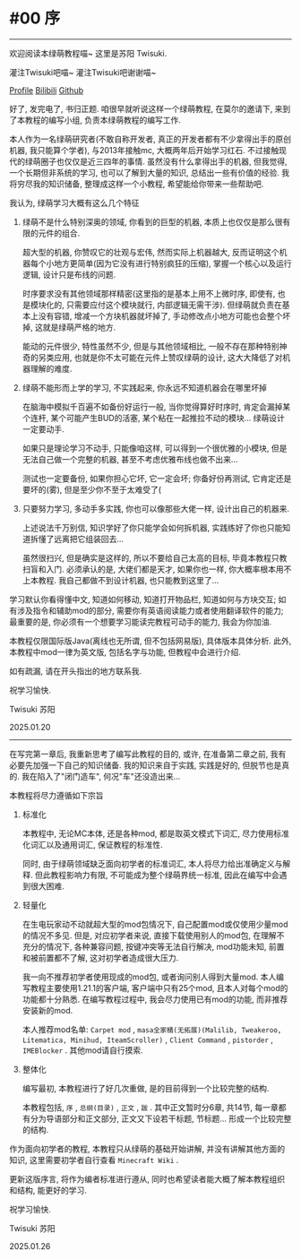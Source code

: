 # #00 序

---

欢迎阅读本绿萌教程喵~ 这里是苏阳 Twisuki.

灌注Twisuki吧喵~ 灌注Twisuki吧谢谢喵~

[Profile](https://twisuki.github.io)  [Bilibili](https://bilibili.com/space/317707977)  [Github](https://github.com/Twisuki)

好了, 发完电了, 书归正题. 咱很早就听说这样一个绿萌教程, 在莫尔的邀请下, 来到了本教程的编写小组, 负责本绿萌教程的编写工作.

本人作为一名绿萌研究者(不敢自称开发者, 真正的开发者都有不少拿得出手的原创机器, 我只能算个学者), 与2013年接触mc, 大概两年后开始学习红石. 不过接触现代的绿萌圈子也仅仅是近三四年的事情. 虽然没有什么拿得出手的机器, 但我觉得, 一个长期但非系统的学习, 也可以了解到大量的知识, 总结出一些有价值的经验. 我将穷尽我的知识储备, 整理成这样一个小教程, 希望能给你带来一些帮助吧.

我认为, 绿萌学习大概有这么几个特征

1. 绿萌不是什么特别深奥的领域, 你看到的巨型的机器, 本质上也仅仅是那么很有限的元件的组合.

    超大型的机器, 你赞叹它的壮观与宏伟, 然而实际上机器越大, 反而证明这个机器每个小地方更简单(因为它没有进行特别疯狂的压缩), 掌握一个核心以及运行逻辑, 设计只是布线的问题.

    时序要求没有其他领域那样精密(这里指的是基本上用不上微时序, 即使有, 也是模块化的, 只需要应付这个模块就行, 内部逻辑无需干涉). 但绿萌就负责在基本上没有容错, 增减一个方块机器就坏掉了, 手动修改点小地方可能也会整个坏掉, 这就是绿萌严格的地方.

    能动的元件很少, 特性虽然不少, 但是与其他领域相比, 一般不存在那种特别神奇的另类应用, 也就是你不太可能在元件上赞叹绿萌的设计, 这大大降低了对机器理解的难度.
	
2. 绿萌不能形而上学的学习, 不实践起来, 你永远不知道机器会在哪里坏掉
	
    在脑海中模拟千百遍不如备份好运行一般, 当你觉得算好时序时, 肯定会漏掉某个连杆, 某个可能产生BUD的活塞, 某个粘在一起推拉不动的模块... 绿萌设计一定要动手.

    如果只是理论学习不动手, 只能像咱这样, 可以得到一个很优雅的小模块, 但是无法自己做一个完整的机器, 甚至不考虑优雅布线也做不出来... 

    测试也一定要备份, 如果你担心它坏, 它一定会坏; 你备好份再测试, 它肯定还是要坏的(雾), 但是至少你不至于太难受了(
	
3. 只要努力学习, 多动手多实践, 你也可以像那些大佬一样, 设计出自己的机器来.

    上述说法千万别信, 知识学好了你只能学会如何拆机器, 实践练好了你也只能知道拆懂了远离把它组装回去...

    虽然很扫兴, 但是确实是这样的, 所以不要给自己太高的目标, 毕竟本教程只教扫盲和入门. 必须承认的是, 大佬们都是天才, 如果你也一样, 你大概率根本用不上本教程. 我自己都做不到设计机器, 也只能教到这里了...

学习默认你看得懂中文, 知道如何移动, 知道打开物品栏, 知道如何与方块交互; 如有涉及指令和辅助mod的部分, 需要你有英语阅读能力或者使用翻译软件的能力; 最重要的是, 你必须有一个想要学习能读完教程可动手的能力, 我会为你加油.

本教程仅限国际版Java(离线也无所谓, 但不包括网易版), 具体版本具体分析. 此外, 本教程中mod一律为英文版, 包括名字与功能, 但教程中会进行介绍.

如有疏漏, 请在开头指出的地方联系我.

祝学习愉快.

Twisuki 苏阳

2025.01.20

---

在写完第一章后, 我重新思考了编写此教程的目的, 或许, 在准备第二章之前, 我有必要先加强一下自己的知识储备. 我的知识来自于实践, 实践是好的, 但脱节也是真的. 我在陷入了"闭门造车", 何况"车"还没造出来...

本教程将尽力遵循如下宗旨

1. 标准化

   本教程中, 无论MC本体, 还是各种mod, 都是取英文模式下词汇, 尽力使用标准化词汇以及通用词汇, 保证教程的标准性.

   同时, 由于绿萌领域缺乏面向初学者的标准词汇, 本人将尽力给出准确定义与解释. 但此教程影响力有限, 不可能成为整个绿萌界统一标准, 因此在编写中会遇到很大困难.

2. 轻量化

   在生电玩家动不动就超大型的mod包情况下, 自己配置mod或仅使用少量mod的情况不多见. 但是, 对应初学者来说, 直接下载使用别人的mod包, 在理解不充分的情况下, 各种兼容问题, 按键冲突等无法自行解决, mod功能未知, 前置和被前置都不了解, 这对初学者造成很大压力.

   我一向不推荐初学者使用现成的mod包, 或者询问别人得到大量mod. 本人编写教程主要使用1.21.1的客户端, 客户端中只有25个mod, 且本人对每个mod的功能都十分熟悉. 在编写教程过程中, 我会尽力使用已有mod的功能, 而非推荐安装新的mod.

   本人推荐mod名单: `Carpet mod` , `masa全家桶(无拓展)(Malilib, Tweakeroo, Litematica, Minihud, IteamScroller)` , `Client Command` , `pistorder` , `IMEBlocker` . 其他mod请自行摸索.

4. 整体化

   编写最初, 本教程进行了好几次重做, 是的目前得到一个比较完整的结构.

   本教程包括, `序` , `总纲(目录)` , `正文` , `跋` . 其中正文暂时分6章, 共14节, 每一章都有分为导语部分和正文部分, 正文又下设若干标题, 节标题... 形成一个比较完整的结构.

作为面向初学者的教程, 本教程只从绿萌的基础开始讲解, 并没有讲解其他方面的知识, 这里需要初学者自行查看 `Minecraft Wiki` . 

更新这版序言, 将作为编者标准进行遵从, 同时也希望读者能大概了解本教程组织和结构, 能更好的学习.

祝学习愉快.

Twisuki 苏阳

2025.01.26
